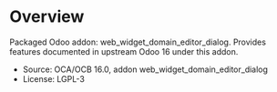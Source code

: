 # Overview

Packaged Odoo addon: web_widget_domain_editor_dialog. Provides features documented in upstream Odoo 16 under this addon.

- Source: OCA/OCB 16.0, addon web_widget_domain_editor_dialog
- License: LGPL-3

